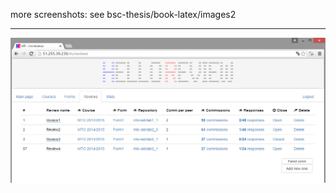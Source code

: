 
more screenshots: see bsc-thesis/book-latex/images2

***************

![HelloReview](bsc-thesis/book-latex/images/5_2_1rlista.PNG?raw=true "HelloReview screenshot")
